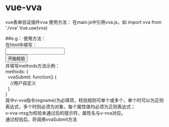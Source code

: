 # vue-vva
vue表单验证插件vva
使用方法：
在main.js中引用vva.js，如
import vva from './vva'
Vue.use(vva)

##e.g：
使用方法：  
在html中填写：  
<input type="text" id="example" v-vva:egname="{length: /^.{5}$/, valid: /^\w+$/}" v-vva-msg="{length: '长度必须为五个字符', valid: '必须位有效字符'}">  
<input type="button" v-vva-check value="开始校验">  
并填写methods方法示例：  
methods: {  
&nbsp;&nbsp;vvaSubmit: function() {  
&nbsp;&nbsp;&nbsp;&nbsp;//用户自定义  
&nbsp;&nbsp;}  
}  
其中v-vva指令{egname}为必填项，校验规则可单个或多个，单个时可以为正则表达式，多个时则必须为对象，每个属性值均必须为正则表达式；  
v-vva-msg为校验未通过后的提示符，属性名与v-vva对应。  
通过校验后，将调用vvaSubmit方法  
